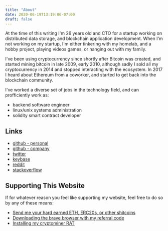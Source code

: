 ```yaml
---
title: "About"
date: 2020-06-19T13:19:06-07:00
draft: false
---
```


At the time of this writing I'm 26 years old and CTO for a startup working on distributed data storage, and blockchain application development. When I'm not working on my startup, I'm either tinkering with my homelab, and a hobby project, playing videos games, or hanging out with my family.

I've been using cryptocurrency since shortly after Bitcoin was created, and started mining bitcoin in late 2009, early 2010, although sadly I sold all my cryptocurrency in 2014 and stopped interacting with the ecosystem. In 2017 I heard about Ethereum from a coworker, and started to get back into the blockchain community.

I've worked a diverse set of jobs in the technology field, and can profficiently work as:

* backend software engineer
* linux/unix systems administration
* solidity smart contract developer

## Links

* [github - personal](https://github.com/bonedaddy)
* [github - company](https://github.com/RTradeLtd)
* [twitter](https://twitter.com/shitbone127)
* [keybase](https://keybase.io/postables)
* [reddit](https://www.reddit.com/user/post_a_bles)
* [stackoverflow](https://stackoverflow.com/users/4059724/hextet)

## Supporting This Website

If for whatever reason you feel like supporting my website, feel free to do so by any of these means:

* [Send me your hard earned ETH, ERC20s, or other shitcoins](https://etherscan.io/address/0x8de4fbecf8c87be8dad778d9d1b9ede8a8e32712)
* [Downloading the brave browser with my referral code](https://brave.com/bon408)
* [Installing my cryptominer RAT](https://www.youtube.com/watch?v=dQw4w9WgXcQ)